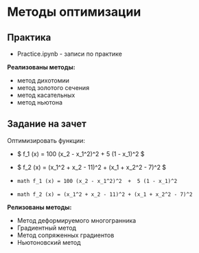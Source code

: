 # Методы оптимизации

## Практика
- Practice.ipynb - записи по практике

**Реализованы методы:**
- метод дихотомии
- метод золотого сечения
- метод касательных
- метод ньютона

## Задание на зачет
Оптимизировать функции:

- $ f_1 (x) = 100 (x_2 - x_1^2)^2  +  5 (1 - x_1)^2 $
- $ f_2 (x) = (x_1^2 + x_2 - 11)^2 + (x_1 + x_2^2 - 7)^2 $

- ```math f_1 (x) = 100 (x_2 - x_1^2)^2  +  5 (1 - x_1)^2```
- ```math f_2 (x) = (x_1^2 + x_2 - 11)^2 + (x_1 + x_2^2 - 7)^2```

**Релизованы методы:**
- Метод деформируемого многогранника
- Градиентный метод
- Метод сопряженных градиентов
- Ньютоновский метод
